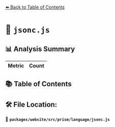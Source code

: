 [⬅️ Back to Table of Contents](../../../../../index.md)

# 📄 `jsonc.js`

## 📊 Analysis Summary

| Metric | Count |
|--------|-------|

## 📚 Table of Contents


## 🛠️ File Location:
📂 **`packages/website/src/prism/language/jsonc.js`**